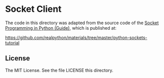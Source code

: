 # Socket Client

The code in this directory was adapted from the source code of the [Socket Programming in Python (Guide)](https://realpython.com/python-sockets/), which is published at:

<https://github.com/realpython/materials/tree/master/python-sockets-tutorial>

## License

The MIT License. See the file LICENSE this directory.
